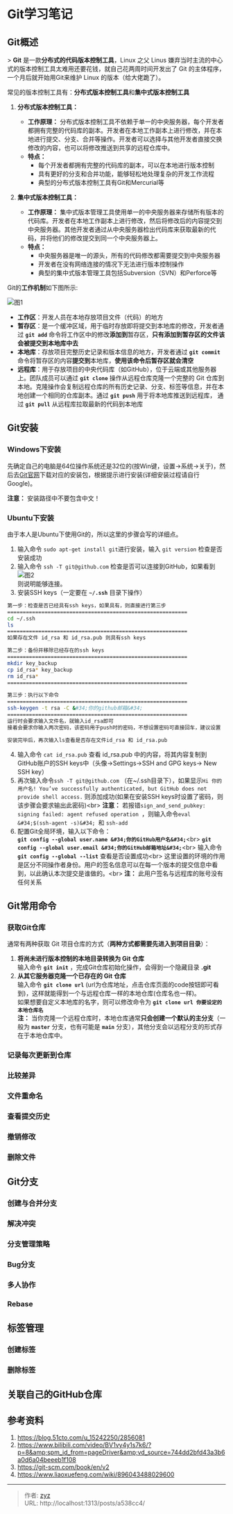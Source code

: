 # Git学习笔记

## Git概述
&gt; **Git** 是一款**分布式的代码版本控制工具**，Linux 之父 Linus 嫌弃当时主流的中心式的版本控制工具太难用还要花钱，就自己花两周时间开发出了 Git 的主体程序，一个月后就开始用Git来维护 Linux 的版本（给大佬跪了）。

常见的版本控制工具有：**分布式版本控制工具**和**集中式版本控制工具**  
1. **分布式版本控制工具：**
    - **工作原理：** 分布式版本控制工具不依赖于单一的中央服务器，每个开发者都拥有完整的代码库的副本。开发者在本地工作副本上进行修改，并在本地进行提交、分支、合并等操作。开发者可以选择与其他开发者直接交换修改的内容，也可以将修改推送到共享的远程仓库中。
    - **特点：**
      - 每个开发者都拥有完整的代码库的副本，可以在本地进行版本控制
      - 具有更好的分支和合并功能，能够轻松地处理复杂的开发工作流程
      - 典型的分布式版本控制工具有Git和Mercurial等

2. **集中式版本控制工具：**
    - **工作原理：** 集中式版本管理工具使用单一的中央服务器来存储所有版本的代码库。开发者在本地工作副本上进行修改，然后将修改后的内容提交到中央服务器。其他开发者通过从中央服务器检出代码库来获取最新的代码，并将他们的修改提交到同一个中央服务器上。
    - **特点：**
      - 中央服务器是唯一的源头，所有的代码修改都需要提交到中央服务器
      - 开发者在没有网络连接的情况下无法进行版本控制操作
      - 典型的集中式版本管理工具包括Subversion（SVN）和Perforce等

Git的**工作机制**如下图所示:  

![图1](/GitLearningNote_imgs/picture1.png)  
- **工作区**：开发人员在本地存放项目文件（代码）的地方
- **暂存区**：是一个缓冲区域，用于临时存放即将提交到本地库的修改，开发者通过 **`git add`** 命令将工作区中的修改**添加到**暂存区，**只有添加到暂存区的文件该会被提交到本地库中去**
- **本地库**：存放项目完整历史记录和版本信息的地方，开发者通过 **`git commit`** 命令将暂存区的内容**提交到**本地库，**使用该命令后暂存区就会清空**
- **远程库**：用于存放项目的中央代码库（如GitHub），位于云端或其他服务器上。团队成员可以通过 **`git clone`** 操作从远程仓库克隆一个完整的 Git 仓库到本地。克隆操作会复制远程仓库的所有历史记录、分支、标签等信息，并在本地创建一个相同的仓库副本。通过 **`git push`** 用于将本地库推送到远程库， 通过 **`git pull`** 从远程库拉取最新的代码到本地库

## Git安装
### Windows下安装
先确定自己的电脑是64位操作系统还是32位的(按Win键，设置→系统→关于)，然后去[Git官网](https://git-scm.com/)下载对应的安装包，根据提示进行安装(详细安装过程请自行Google)。

**注意：** 安装路径中不要包含中文！
### Ubuntu下安装
由于本人是Ubuntu下使用Git的，所以这里的步骤会写的详细点。  
1. 输入命令 `sudo apt-get install git`进行安装，输入 `git version` 检查是否安装成功
2. 输入命令 `ssh -T git@github.com` 检查是否可以连接到GitHub，如果看到  
![图2](/GitLearningNote_imgs/picture2.png)  
则说明能够连接。
3. 安装SSH keys（一定要在 **`~/.ssh`** 目录下操作）
```bash
第一步：检查是否已经具有ssh keys，如果具有，则直接进行第三步
==========================================================
cd ~/.ssh
ls
==========================================================
如果存在文件 id_rsa 和 id_rsa.pub 则具有ssh keys

第二步：备份并移除已经存在的ssh keys
==========================================================
mkdir key_backup
cp id_rsa* key_backup
rm id_rsa*
==========================================================

第三步：执行以下命令
==========================================================
ssh-keygen -t rsa -C &#34;你的github邮箱&#34;
==========================================================
运行时会要求输入文件名，就输入id_rsa即可
接着会要求你输入两次密码，该密码用于push时的密码，不想设置密码可直接回车，建议设置

安装完毕后，再次输入ls查看是否存在文件id_rsa 和 id_rsa.pub
```
4. 输入命令 `cat id_rsa.pub` 查看 id_rsa.pub 中的内容，将其内容复制到GitHub账户的SSH keys中（头像→Settings→SSH and GPG keys→ New SSH key）
5. 再次输入命令`ssh -T git@github.com` （在~/.ssh目录下），如果显示`Hi 你的用户名! You’ve successfully authenticated, but GitHub does not provide shell access.` 则添加成功(如果在安装SSH keys时设置了密码，则该步骤会要求输出此密码)&lt;br&gt;
**注意：** 若报错`sign_and_send_pubkey: signing failed: agent refused operation `，则输入命令`eval &#34;$(ssh-agent -s)&#34; `和 `ssh-add `
6. 配置Git全局环境，输入以下命令：  
**`git config --global user.name &#34;你的GitHub用户名&#34;`**&lt;br&gt;
**`git config --global user.email &#34;你的GitHub邮箱地址&#34;`**&lt;br&gt;
输入命令 **`git config --global --list`** 查看是否设置成功&lt;br&gt;
这里设置的环境的作用是区分不同操作者身份。用户的签名信息可以在每一个版本的提交信息中看到，以此确认本次提交是谁做的。&lt;br&gt;
**注：** 此用户签名与远程库的账号没有任何关系

## Git常用命令
### 获取Git仓库
通常有两种获取 Git 项目仓库的方式（**两种方式都需要先进入到项目目录**）：
1. **将尚未进行版本控制的本地目录转换为 Git 仓库**  
输入命令 **`git init`** ，完成Git仓库初始化操作，会得到一个隐藏目录 **.git**
1. **从其它服务器克隆一个已存在的 Git 仓库**  
输入命令 **`git clone url`** (url为仓库地址，点击仓库页面的code按钮即可看到)，这样就能得到一个与远程仓库一样的本地仓库(仓库名也一样)。  
如果想要自定义本地库的名字，则可以修改命令为 **`git clone url 你要设定的本地仓库名`**  
**注：** 当你克隆一个远程仓库时，本地仓库通常**只会创建一个默认的主分支**（一般为 **`master`** 分支，也有可能是 **`main`** 分支），其他分支会以远程分支的形式存在于本地仓库中。

### 记录每次更新到仓库
### 比较差异
### 文件重命名
### 查看提交历史
### 撤销修改
### 删除文件

## Git分支
### 创建与合并分支
### 解决冲突
### 分支管理策略
### Bug分支
### 多人协作
### Rebase

## 标签管理
### 创建标签
### 删除标签

## 关联自己的GitHub仓库

## 参考资料
1. https://blog.51cto.com/u_15242250/2856081
2. https://www.bilibili.com/video/BV1vy4y1s7k6/?p=8&amp;spm_id_from=pageDriver&amp;vd_source=744dd2bfd43a3b6a0d6a04beeeb1f108
3. https://git-scm.com/book/en/v2
4. https://www.liaoxuefeng.com/wiki/896043488029600

---

> 作者: [zyz](https://github.com/YouZhiZheng)  
> URL: http://localhost:1313/posts/a538cc4/  

